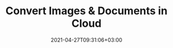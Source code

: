 ---
############################# Static ############################
layout: "product"
date: 2021-04-27T09:31:06+03:00
draft: false

############################# Head ############################
head_title: "Electronic Signature Cloud SDKs & REST API"
head_description: "Secure your business documents in digital space through Electronic Signature REST API. Apply digital signatures, stamps & signatures of various types"

############################# Header ############################
title: "Convert Images & Documents in Cloud"
description: "Secure your business documents in digital space through Electronic Signature REST API. Apply digital signatures, stamps & signatures of various types"

############################# APIs ###############################
apis:
  enable: true

  api:
    # api loop
    - title: "GroupDocs.Signature Cloud SDKs Include"
      
      api_product:
        # api_product loop
        - link: "/signature/curl/"
          img_alt: "GroupDocs.Signature Cloud for cURL"
          image: "/sdk/272x272/groupdocs_signature-for-curl.webp"
          product: "GroupDocs.Signature"
          platform: "Cloud for cURL"
          content: "Use cURL to call our cloud based e-Signature REST API. Run it everywhere, on any language or platform."

        # api_product loop
        - link: "/signature/net/"
          img_alt: "GroupDocs.Signature Cloud SDK for .NET"
          image: "/sdk/272x272/groupdocs_signature-for-net.webp"
          product: "GroupDocs.Signature"
          platform: "Cloud SDK for .NET"
          content: ".NET SDK to easily add electronic signature features like adding, verifying and searching signatures in a document."

          # api_product loop
        - link: "/signature/java/"
          img_alt: "GroupDocs.Signature Cloud SDK for Java"
          image: "/sdk/272x272/groupdocs_signature-for-java.webp"
          product: "GroupDocs.Signature"
          platform: "Cloud SDK for Java"
          content: "Add the capability to add digital signature and various electronic signatures on document formats using our Java SDK."

    # api loop
    - api_product:
        # api_product loop
        - link: "/signature/php/"
          img_alt: "GroupDocs.Signature Cloud SDK for PHP"
          image: "/sdk/272x272/groupdocs_signature-for-php.webp"
          product: "GroupDocs.Signature"
          platform: "Cloud SDK for PHP"
          content: "Easily incorporate e-Signature features in your PHP applications. Supports a wide range of formats including Office, images and more."

        # api_product loop
        - link: "/signature/python/"
          img_alt: "GroupDocs.Signature Cloud SDK for Python"
          image: "/sdk/272x272/groupdocs_signature-for-python.webp"
          product: "GroupDocs.Signature"
          platform: "Cloud SDK for Python"
          content: "Python SDK to apply digital signatures on numerous document formats."

          
          # api_product loop
        - link: "/signature/ruby/"
          img_alt: "GroupDocs.Signature Cloud SDK for Ruby"
          image: "/sdk/272x272/groupdocs_signature-for-ruby.webp"
          product: "GroupDocs.Signature"
          platform: "Cloud SDK for Ruby"
          content: "Ruby Cloud SDK to add eSignatures to supported document formats."


    # api loop
    - api_product:
        # api_product loop
        - link: "/signature/node.js"
          img_alt: "GroupDocs.Signature Cloud SDK for Node.js"
          image: "/sdk/272x272/groupdocs_signature-for-node.webp"
          product: "GroupDocs.Signature"
          platform: "Cloud SDK for Node.js"
          content: "SDK for Node.js to boost your applications with our cloud based document e-Sign API."

        # api_product loop
        - link: "/signature/android/"
          img_alt: "GroupDocs.Signature Cloud SDK for Android"
          image: "/sdk/272x272/groupdocs_signature-for-android.webp"
          product: "GroupDocs.Signature"
          platform: "Cloud SDK for Android"
          content: "Android Cloud SDK to eSign documents fast and secure in your applications."

       

    

############################# Back to top ###############################
back_to_top:
  enable: true
---